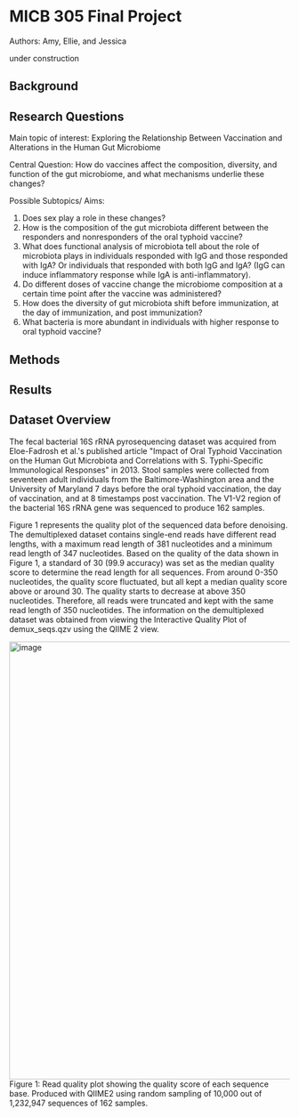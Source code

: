 # MICB 305 Final Project
Authors: Amy, Ellie, and Jessica

under construction

## Background 

## Research Questions 
Main topic of interest: Exploring the Relationship Between Vaccination and 
Alterations in the Human Gut Microbiome 

Central Question: How do vaccines affect the composition, diversity, and function
of the gut microbiome, and what mechanisms underlie these changes?

Possible Subtopics/ Aims: 
1. Does sex play a role in these changes?
2. How is the composition of the gut microbiota different between the responders and nonresponders of the oral typhoid vaccine?
3. What does functional analysis of microbiota tell about the role of microbiota plays in individuals responded with IgG and those responded with IgA? Or individuals that responded with both IgG and IgA? (IgG can induce inflammatory response while IgA is anti-inflammatory).
4. Do different doses of vaccine change the microbiome composition at a certain time point after the vaccine was administered?
5. How does the diversity of gut microbiota shift before immunization, at the day of immunization, and post immunization?
6. What bacteria is more abundant in individuals with higher response to oral typhoid vaccine?


## Methods 

## Results
## Dataset Overview
The fecal bacterial 16S rRNA pyrosequencing dataset was acquired from Eloe-Fadrosh et al.'s published article "Impact of Oral Typhoid Vaccination on the Human Gut Microbiota and Correlations with S. Typhi-Specific Immunological Responses" in 2013.  Stool samples were collected from seventeen adult individuals from the Baltimore-Washington area and the University of Maryland 7 days before the oral typhoid vaccination, the day of vaccination, and at 8 timestamps post vaccination. The V1-V2 region of the bacterial 16S rRNA gene was sequenced to produce 162 samples. 

Figure 1 represents the quality plot of the sequenced data before denoising. The demultiplexed dataset contains single-end reads have different read lengths, with a maximum read length of 381 nucleotides and a minimum read length of 347 nucleotides. Based on the quality of the data shown in Figure 1, a standard of 30 (99.9 accuracy) was set as the median quality score to determine the read length for all sequences. From around 0-350 nucleotides, the quality score fluctuated, but all kept a median quality score above or around 30. The quality starts to decrease at above 350 nucleotides. Therefore, all reads were truncated and kept with the same read length of 350 nucleotides. The information on the demultiplexed dataset was obtained from viewing the Interactive Quality Plot of demux_seqs.qzv using the QIIME 2 view.

<img width="1330" height="787" alt="image" src="https://github.com/user-attachments/assets/99465c56-9494-45fd-9650-f4764edb178c" />
Figure 1: Read quality plot showing the quality score of each sequence base. Produced with QIIME2 using random sampling of 10,000 out of 1,232,947 sequences of 162 samples.




